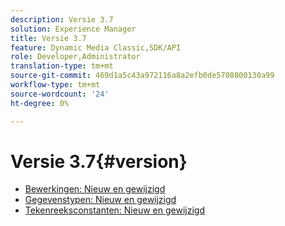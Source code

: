 ```yaml
---
description: Versie 3.7
solution: Experience Manager
title: Versie 3.7
feature: Dynamic Media Classic,SDK/API
role: Developer,Administrator
translation-type: tm+mt
source-git-commit: 469d1a5c43a972116a8a2efb0de5708800130a99
workflow-type: tm+mt
source-wordcount: '24'
ht-degree: 0%

---
```



# Versie 3.7{#version}

* [Bewerkingen: Nieuw en gewijzigd](r-3-7-operations.md)
* [Gegevenstypen: Nieuw en gewijzigd](r-3-7-types.md)
* [Tekenreeksconstanten: Nieuw en gewijzigd](r-3-7-string-constants.md)
